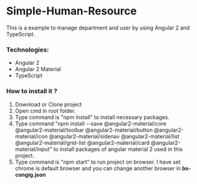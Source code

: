 # Simple-Human-Resource
This is a example to manage department and user by using Angular 2 and TypeScript.

### Technologies: ###

* Angular 2
* Angular 2 Material
* TypeScript

### How to install it ? ###

1. Download or Clone project
2. Open cmd in root folder.
3. Type command is "npm install" to install necessary packages.
4. Type command "npm install --save @angular2-material/core @angular2-material/toolbar @angular2-material/button @angular2-material/icon @angular2-material/sidenav @angular2-material/list @angular2-material/grid-list @angular2-material/card @angular2-material/input" to install packages of angular material 2 used in this project. 
5. Type command is "npm start" to run project on browser. I have set chrome is default browser and you can change another browser in **bs-congig.json** 

